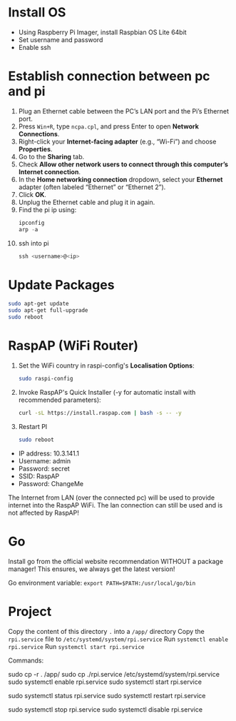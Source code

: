 # Install OS
- Using Raspberry Pi Imager, install Raspbian OS Lite 64bit
- Set username and password
- Enable ssh

# Establish connection between pc and pi
1. Plug an Ethernet cable between the PC’s LAN port and the Pi’s Ethernet port.
2. Press `Win+R`, type `ncpa.cpl`, and press Enter to open **Network Connections**.
3. Right-click your **Internet-facing adapter** (e.g., “Wi-Fi”) and choose **Properties**.
4. Go to the **Sharing** tab.
5. Check **Allow other network users to connect through this computer’s Internet connection**.
6. In the **Home networking connection** dropdown, select your **Ethernet** adapter (often labeled “Ethernet” or “Ethernet 2”).
7. Click **OK**.
8. Unplug the Ethernet cable and plug it in again.
9. Find the pi ip using:
   ```powershell
   ipconfig
   arp -a
   ```
10. ssh into pi
    ```powershell
    ssh <username>@<ip>
    ```

# Update Packages
```bash
sudo apt-get update
sudo apt-get full-upgrade
sudo reboot
```

# RaspAP (WiFi Router)
1. Set the WiFi country in raspi-config's **Localisation Options**:
   ```bash
   sudo raspi-config
   ```
2. Invoke RaspAP's Quick Installer (-y for automatic install with recommended parameters):
   ```bash
   curl -sL https://install.raspap.com | bash -s -- -y
   ```
3. Restart PI
   ```bash
   sudo reboot
   ```

- IP address: 10.3.141.1
- Username: admin
- Password: secret
- SSID: RaspAP
- Password: ChangeMe

The Internet from LAN (over the connected pc) will be used to provide internet into the RaspAP WiFi. The lan connection can still be used and is not affected by RaspAP!

# Go
Install go from the official website recommendation WITHOUT a package manager!
This ensures, we always get the latest version!

Go environment variable: `export PATH=$PATH:/usr/local/go/bin`

# Project
Copy the content of this directory `.` into a `/app/` directory
Copy the `rpi.service` file to `/etc/systemd/system/rpi.service`
Run `systemctl enable rpi.service`
Run `systemctl start rpi.service`

Commands:

sudo cp -r . /app/
sudo cp ./rpi.service /etc/systemd/system/rpi.service
sudo systemctl enable rpi.service
sudo systemctl start rpi.service

sudo systemctl status rpi.service
sudo systemctl restart rpi.service

sudo systemctl stop rpi.service
sudo systemctl disable rpi.service
